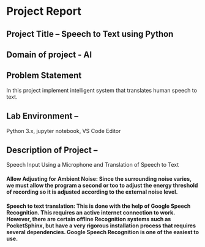 
# Project Report 

## Project Title – Speech to Text using Python
## Domain of project - AI
## Problem Statement
In this project implement intelligent system that translates human speech to text.
## Lab Environment – 
Python 3.x, jupyter notebook, VS Code Editor
## Description of Project – 
Speech Input Using a Microphone and Translation of Speech to Text
####	Allow Adjusting for Ambient Noise: Since the surrounding noise varies, we must allow the program a second or too to adjust the energy threshold of recording so it is adjusted according to the external noise level.
####	Speech to text translation: This is done with the help of Google Speech Recognition. This requires an active internet connection to work. However, there are certain offline Recognition systems such as PocketSphinx, but have a very rigorous installation process that requires several dependencies. Google Speech Recognition is one of the easiest to use.

